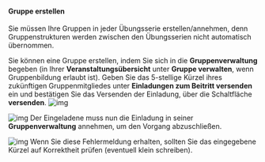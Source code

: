 #### Gruppe erstellen

Sie müssen Ihre Gruppen in jeder Übungsserie erstellen/annehmen, denn Gruppenstrukturen werden zwischen den Übungsserien nicht automatisch übernommen.

Sie können eine Gruppe erstellen, indem Sie sich in die **Gruppenverwaltung** begeben (in Ihrer **Veranstaltungsübersicht** unter **Gruppe verwalten**, wenn Gruppenbildung erlaubt ist).
Geben Sie das 5-stellige Kürzel ihres zukünftigen Gruppenmitgliedes unter **Einladungen zum Beitritt versenden** ein und bestätigen Sie das Versenden der Einladung, über die Schaltfläche **versenden**.
![img](B.png "Gruppenmitglieder einladen")

![img](C.png "Einladung wurde erfolgreich verschickt")
Der Eingeladene muss nun die Einladung in seiner **Gruppenverwaltung** annehmen, um den Vorgang abzuschließen.

![img](Cf.png "unbekanntes Kürzel")
Wenn Sie diese Fehlermeldung erhalten, sollten Sie das eingegebene Kürzel auf Korrektheit prüfen (eventuell klein schreiben).